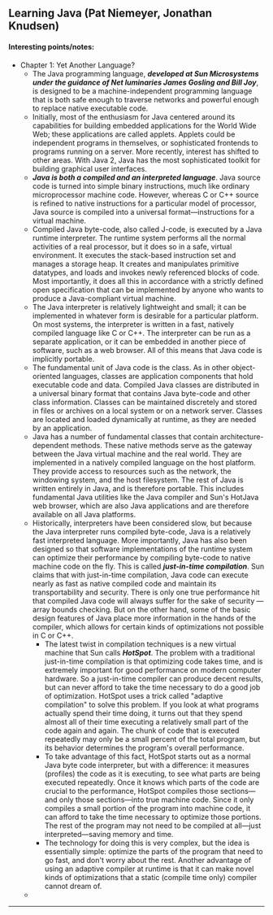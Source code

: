 ## Learning Java (Pat Niemeyer, Jonathan Knudsen) 

#### Interesting points/notes:

- Chapter 1: Yet Another Language?
  - The Java programming language, ***developed at Sun Microsystems under the guidance of Net luminaries James Gosling and Bill Joy***, is designed to be a machine-independent programming language that is both safe enough to traverse networks and powerful enough to replace native executable code.
  - Initially, most of the enthusiasm for Java centered around its capabilities for building embedded applications for the World Wide Web; these applications are called applets. Applets could be independent programs in themselves, or sophisticated frontends to programs running on a server. More recently, interest has shifted to other areas. With Java 2, Java has the most sophisticated toolkit for building graphical user interfaces. 
  - ***Java is both a compiled and an interpreted language***. Java source code is turned into simple binary instructions, much like ordinary microprocessor machine code. However, whereas C or C++ source is refined to native instructions for a particular model of processor, Java source is compiled into a universal format—instructions for a virtual machine.
  - Compiled Java byte-code, also called J-code, is executed by a Java runtime interpreter. The runtime system performs all the normal activities of a real processor, but it does so in a safe, virtual environment. It executes the stack-based instruction set and manages a storage heap. It creates and manipulates primitive datatypes, and loads and invokes newly referenced blocks of code. Most importantly, it does all this in accordance with a strictly defined open specification that can be implemented by anyone who wants to produce a Java-compliant virtual machine.
  - The Java interpreter is relatively lightweight and small; it can be implemented in whatever form is desirable for a particular platform. On most systems, the interpreter is written in a fast, natively compiled language like C or C++. The interpreter can be run as a separate application, or it can be embedded in another piece of software, such as a web browser. All of this means that Java code is implicitly portable.
  - The fundamental unit of Java code is the class. As in other object-oriented languages, classes are application components that hold executable code and data. Compiled Java classes are distributed in a universal binary format that contains Java byte-code and other class information. Classes can be maintained discretely and stored in files or archives on a local system or on a network server. Classes are located and loaded dynamically at runtime, as they are needed by an application.
  - Java has a number of fundamental classes that contain architecture-dependent methods. These native methods serve as the gateway between the Java virtual machine and the real world. They are implemented in a natively compiled language on the host platform. They provide access to resources such as the network, the windowing system, and the host filesystem. The rest of Java is written entirely in Java, and is therefore portable. This includes fundamental Java utilities like the Java compiler and Sun's HotJava web browser, which are also Java applications and are therefore available on all Java platforms.
  - Historically, interpreters have been considered slow, but because the Java interpreter runs compiled byte-code, Java is a relatively fast interpreted language. More importantly, Java has also been designed so that software implementations of the runtime system can optimize their performance by compiling byte-code to native machine code on the fly. This is called ***just-in-time compilation***. Sun claims that with just-in-time compilation, Java code can execute nearly as fast as native compiled code and maintain its transportability and security. There is only one true performance hit that compiled Java code will always suffer for the sake of security — array bounds checking. But on the other hand, some of the basic design features of Java place more information in the hands of the compiler, which allows for certain kinds of optimizations not possible in C or C++.
    - The latest twist in compilation techniques is a new virtual machine that Sun calls ***HotSpot***. The problem with a traditional just-in-time compilation is that optimizing code takes time, and is extremely important for good performance on modern computer hardware. So a just-in-time compiler can produce decent results, but can never afford to take the time necessary to do a good job of optimization. HotSpot uses a trick called "adaptive compilation" to solve this problem. If you look at what programs actually spend their time doing, it turns out that they spend almost all of their time executing a relatively small part of the code again and again. The chunk of code that is executed repeatedly may only be a small percent of the total program, but its behavior determines the program's overall performance.
    - To take advantage of this fact, HotSpot starts out as a normal Java byte code interpreter, but with a difference: it measures (profiles) the code as it is executing, to see what parts are being executed repeatedly. Once it knows which parts of the code are crucial to the performance, HotSpot compiles those sections—and only those sections—into true machine code. Since it only compiles a small portion of the program into machine code, it can afford to take the time necessary to optimize those portions. The rest of the program may not need to be compiled at all—just interpreted—saving memory and time.
    - The technology for doing this is very complex, but the idea is essentially simple: optimize the parts of the program that need to go fast, and don't worry about the rest. Another advantage of using an adaptive compiler at runtime is that it can make novel kinds of optimizations that a static (compile time only) compiler cannot dream of.
  - 


--------------------------------

